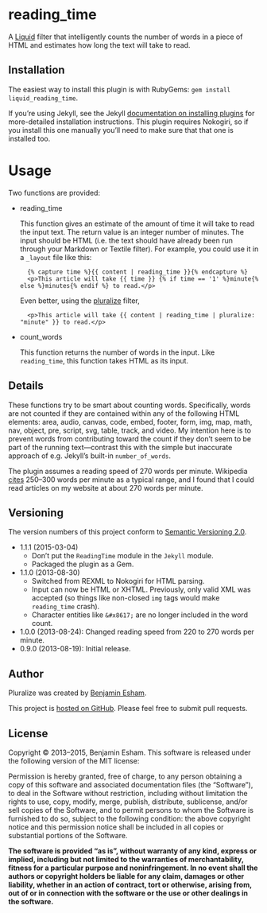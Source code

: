 # reading\_time

A [Liquid](http://www.liquidmarkup.org/) filter that intelligently counts the number of words in a piece of HTML and estimates how long the text will take to read.

## Installation

The easiest way to install this plugin is with RubyGems: `gem install liquid_reading_time`.

If you’re using Jekyll, see the Jekyll [documentation on installing plugins](http://jekyllrb.com/docs/plugins/#installing-a-plugin) for more-detailed installation instructions. This plugin requires Nokogiri, so if you install this one manually you’ll need to make sure that that one is installed too.

# Usage

Two functions are provided:

* reading\_time

  This function gives an estimate of the amount of time it will take to read the input text. The return value is an integer number of minutes. The input should be HTML (i.e. the text should have already been run through your Markdown or Textile filter). For example, you could use it in a `_layout` file like this:

        {% capture time %}{{ content | reading_time }}{% endcapture %}
        <p>This article will take {{ time }} {% if time == '1' %}minute{% else %}minutes{% endif %} to read.</p>

  Even better, using the [pluralize](https://github.com/bdesham/pluralize) filter,

        <p>This article will take {{ content | reading_time | pluralize: "minute" }} to read.</p>

* count\_words

  This function returns the number of words in the input. Like `reading_time`, this function takes HTML as its input.

## Details

These functions try to be smart about counting words. Specifically, words are not counted if they are contained within any of the following HTML elements: area, audio, canvas, code, embed, footer, form, img, map, math, nav, object, pre, script, svg, table, track, and video. My intention here is to prevent words from contributing toward the count if they don’t seem to be part of the running text—contrast this with the simple but inaccurate approach of e.g. Jekyll’s built-in `number_of_words`.

The plugin assumes a reading speed of 270 words per minute. Wikipedia [cites](https://en.wikipedia.org/w/index.php?title=Words_per_minute&oldid=569027766#Reading_and_comprehension) 250–300 words per minute as a typical range, and I found that I could read articles on my website at about 270 words per minute.

## Versioning

The version numbers of this project conform to [Semantic Versioning 2.0](http://semver.org/).

* 1.1.1 (2015-03-04)
  - Don’t put the `ReadingTime` module in the `Jekyll` module.
  - Packaged the plugin as a Gem.
* 1.1.0 (2013-08-30)
  - Switched from REXML to Nokogiri for HTML parsing.
  - Input can now be HTML or XHTML. Previously, only valid XML was accepted (so things like non-closed `img` tags would make `reading_time` crash).
  - Character entities like `&#x8617;` are no longer included in the word count.
* 1.0.0 (2013-08-24): Changed reading speed from 220 to 270 words per minute.
* 0.9.0 (2013-08-19): Initial release.

## Author

Pluralize was created by [Benjamin Esham](http://esham.io).

This project is [hosted on GitHub](https://github.com/bdesham/reading_time). Please feel free to submit pull requests.

## License

Copyright © 2013–2015, Benjamin Esham. This software is released under the following version of the MIT license:

Permission is hereby granted, free of charge, to any person obtaining a copy of this software and associated documentation files (the “Software”), to deal in the Software without restriction, including without limitation the rights to use, copy, modify, merge, publish, distribute, sublicense, and/or sell copies of the Software, and to permit persons to whom the Software is furnished to do so, subject to the following condition: the above copyright notice and this permission notice shall be included in all copies or substantial portions of the Software.

**The software is provided “as is”, without warranty of any kind, express or implied, including but not limited to the warranties of merchantability, fitness for a particular purpose and noninfringement. In no event shall the authors or copyright holders be liable for any claim, damages or other liability, whether in an action of contract, tort or otherwise, arising from, out of or in connection with the software or the use or other dealings in the software.**
